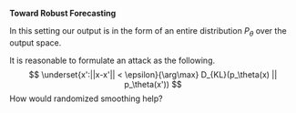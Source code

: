 **Toward Robust Forecasting**

In this setting our output is in the form of an entire distribution $P_\theta$ over the output space.

It is reasonable to formulate an attack as the following.
$$
\underset{x':||x-x'|| < \epsilon}{\arg\max} D_{KL}(p_\theta(x) || p_\theta(x'))
$$
How would randomized smoothing help?